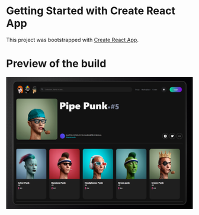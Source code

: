 # Getting Started with Create React App

This project was bootstrapped with [Create React App](https://github.com/facebook/create-react-app).

# Preview of the build

![cryptopunk](https://github.com/sahil639/cryptopunk-clone/blob/master/src/assets/PREVIEW.png)

